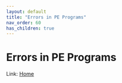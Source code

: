```yaml
---
layout: default
title: "Errors in PE Programs"
nav_order: 60
has_children: true
---
```

# Errors in PE Programs
  
Link: [Home](../index) 
  
